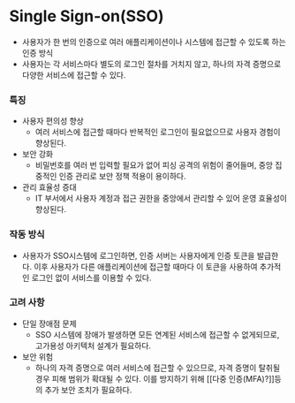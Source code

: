 # Single Sign-on(SSO)
- 사용자가 한 번의 인증으로 여러 애플리케이션이나 시스템에 접근할 수 있도록 하는 인증 방식
- 사용자는 각 서비스마다 별도의 로그인 절차를 거치지 않고, 하나의 자격 증명으로 다양한 서비스에 접근할 수 있다.
### 특징
- 사용자 편의성 향상
	- 여러 서비스에 접근할 때마다 반복적인 로그인이 필요없으므로 사용자 경험이 향상된다.
- 보안 강화
	- 비밀번호를 여러 번 입력할 필요가 없어 피싱 공격의 위험이 줄어들며, 중앙 집중적인 인증 관리로 보안 정책 적용이 용이하다.
- 관리 효율성 증대
	- IT 부서에서 사용자 계정과 접근 권한을 중앙에서 관리할 수 있어 운영 효율성이 향상된다.
### 작동 방식
- 사용자가 SSO시스템에 로그인하면, 인증 서버는 사용자에게 인증 토큰을 발급한다. 이후 사용자가 다른 애플리케이션에 접근할 때마다 이 토큰을 사용하여 추가적인 로그인 없이 서비스를 이용할 수 있다.
### 고려 사항
- 단일 장애점 문제
	- SSO 시스템에 장애가 발생하면 모든 연계된 서비스에 접근할 수 없게되므로, 고가용성 아키텍처 설계가 필요하다.
- 보안 위험
	- 하나의 자격 증명으로 여러 서비스에 접근할 수 있으므로, 자격 증명이 탈취될 경우 피해 범위가 확대될 수 있다. 이를 방지하기 위해 [[다중 인증(MFA)?]]등의 추가 보안 조치가 필요하다.